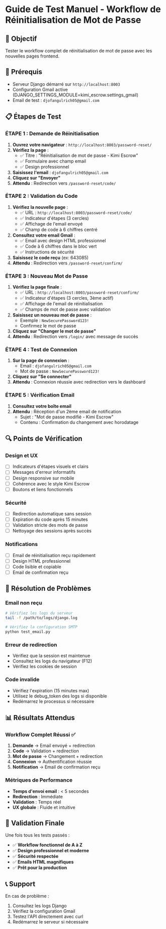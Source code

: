 # Guide de Test Manuel - Workflow de Réinitialisation de Mot de Passe

## 🎯 Objectif
Tester le workflow complet de réinitialisation de mot de passe avec les nouvelles pages frontend.

## 🚀 Prérequis
- Serveur Django démarré sur `http://localhost:8003`
- Configuration Gmail active (DJANGO_SETTINGS_MODULE=kimi_escrow.settings_gmail)
- Email de test : `djofangulrich05@gmail.com`

## 📋 Étapes de Test

### **ÉTAPE 1 : Demande de Réinitialisation**
1. **Ouvrez votre navigateur** : `http://localhost:8003/password-reset/`
2. **Vérifiez la page** :
   - ✅ Titre : "Réinitialisation de mot de passe - Kimi Escrow"
   - ✅ Formulaire avec champ email
   - ✅ Design professionnel
3. **Saisissez l'email** : `djofangulrich05@gmail.com`
4. **Cliquez sur "Envoyer"**
5. **Attendu** : Redirection vers `/password-reset/code/`

### **ÉTAPE 2 : Validation du Code**
1. **Vérifiez la nouvelle page** :
   - ✅ URL : `http://localhost:8003/password-reset/code/`
   - ✅ Indicateur d'étapes (3 cercles)
   - ✅ Affichage de l'email envoyé
   - ✅ Champ de code à 6 chiffres centré
2. **Consultez votre email Gmail** :
   - ✅ Email avec design HTML professionnel
   - ✅ Code à 6 chiffres dans le bloc vert
   - ✅ Instructions de sécurité
3. **Saisissez le code reçu** (ex: 643085)
4. **Attendu** : Redirection vers `/password-reset/confirm/`

### **ÉTAPE 3 : Nouveau Mot de Passe**
1. **Vérifiez la page finale** :
   - ✅ URL : `http://localhost:8003/password-reset/confirm/`
   - ✅ Indicateur d'étapes (3 cercles, 3ème actif)
   - ✅ Affichage de l'email de réinitialisation
   - ✅ Champs de mot de passe avec validation
2. **Saisissez un nouveau mot de passe** :
   - Exemple : `NewSecurePassword123!`
   - Confirmez le mot de passe
3. **Cliquez sur "Changer le mot de passe"**
4. **Attendu** : Redirection vers `/login/` avec message de succès

### **ÉTAPE 4 : Test de Connexion**
1. **Sur la page de connexion** :
   - Email : `djofangulrich05@gmail.com`
   - Mot de passe : `NewSecurePassword123!`
2. **Cliquez sur "Se connecter"**
3. **Attendu** : Connexion réussie avec redirection vers le dashboard

### **ÉTAPE 5 : Vérification Email**
1. **Consultez votre boîte email**
2. **Attendu** : Réception d'un 2ème email de notification
   - Sujet : "Mot de passe modifié - Kimi Escrow"
   - Contenu : Confirmation du changement avec horodatage

## 🔍 Points de Vérification

### **Design et UX**
- [ ] Indicateurs d'étapes visuels et clairs
- [ ] Messages d'erreur informatifs
- [ ] Design responsive sur mobile
- [ ] Cohérence avec le style Kimi Escrow
- [ ] Boutons et liens fonctionnels

### **Sécurité**
- [ ] Redirection automatique sans session
- [ ] Expiration du code après 15 minutes
- [ ] Validation stricte des mots de passe
- [ ] Nettoyage des sessions après succès

### **Notifications**
- [ ] Email de réinitialisation reçu rapidement
- [ ] Design HTML professionnel
- [ ] Code lisible et copiable
- [ ] Email de confirmation reçu

## 🐛 Résolution de Problèmes

### **Email non reçu**
```bash
# Vérifiez les logs du serveur
tail -f /path/to/logs/django.log

# Vérifiez la configuration SMTP
python test_email.py
```

### **Erreur de redirection**
- Vérifiez que la session est maintenue
- Consultez les logs du navigateur (F12)
- Vérifiez les cookies de session

### **Code invalide**
- Vérifiez l'expiration (15 minutes max)
- Utilisez le debug_token des logs si disponible
- Redémarrez le processus si nécessaire

## 📊 Résultats Attendus

### **Workflow Complet Réussi** ✅
1. **Demande** → Email envoyé + redirection
2. **Code** → Validation + redirection  
3. **Mot de passe** → Changement + redirection
4. **Connexion** → Authentification réussie
5. **Notification** → Email de confirmation reçu

### **Métriques de Performance**
- **Temps d'envoi email** : < 5 secondes
- **Redirection** : Immédiate
- **Validation** : Temps réel
- **UX globale** : Fluide et intuitive

## 🎉 Validation Finale

Une fois tous les tests passés :
- ✅ **Workflow fonctionnel de A à Z**
- ✅ **Design professionnel et moderne**
- ✅ **Sécurité respectée**
- ✅ **Emails HTML magnifiques**
- ✅ **Prêt pour la production**

## 📞 Support

En cas de problème :
1. Consultez les logs Django
2. Vérifiez la configuration Gmail
3. Testez l'API directement avec curl
4. Redémarrez le serveur si nécessaire
